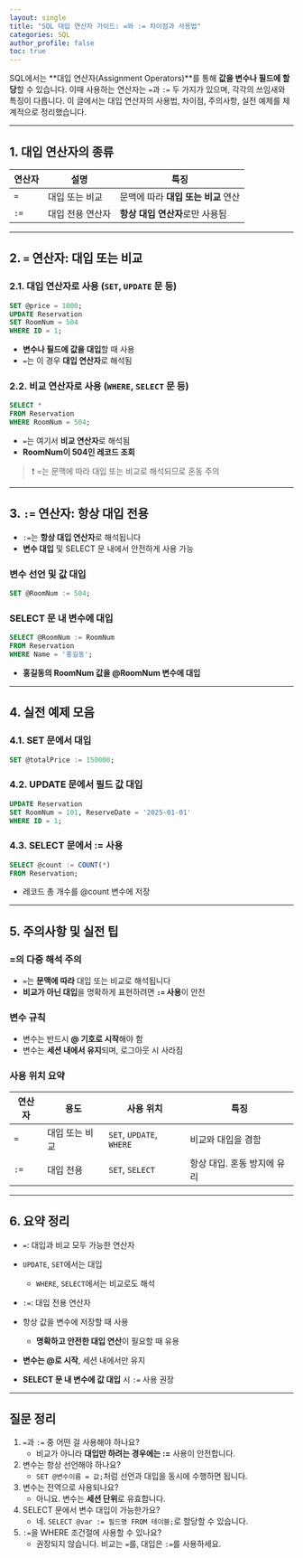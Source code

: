 ```yaml
---
layout: single
title: "SQL 대입 연산자 가이드: =와 := 차이점과 사용법"
categories: SQL
author_profile: false
toc: true
---
```


SQL에서는 **대입 연산자(Assignment Operators)**를 통해 **값을 변수나 필드에 할당**할 수 있습니다. 이때 사용하는 연산자는 `=`과 `:=` 두 가지가 있으며, 각각의 쓰임새와 특징이 다릅니다. 이 글에서는 대입 연산자의 사용법, 차이점, 주의사항, 실전 예제를 체계적으로 정리했습니다.

------

## 1. 대입 연산자의 종류

| 연산자 | 설명             | 특징                                |
| ------ | ---------------- | ----------------------------------- |
| `=`    | 대입 또는 비교   | 문맥에 따라 **대입 또는 비교** 연산 |
| `:=`   | 대입 전용 연산자 | **항상 대입 연산자**로만 사용됨     |

------

## 2. `=` 연산자: 대입 또는 비교

### 2.1. 대입 연산자로 사용 (`SET`, `UPDATE` 문 등)

```sql
SET @price = 1000;
UPDATE Reservation
SET RoomNum = 504
WHERE ID = 1;
```

- **변수나 필드에 값을 대입**할 때 사용
- `=`는 이 경우 **대입 연산자**로 해석됨

### 2.2. 비교 연산자로 사용 (`WHERE`, `SELECT` 문 등)

```sql
SELECT *
FROM Reservation
WHERE RoomNum = 504;
```

- `=`는 여기서 **비교 연산자**로 해석됨
- **RoomNum이 504인 레코드 조회**

> ❗ =는 문맥에 따라 대입 또는 비교로 해석되므로 혼동 주의

------

## 3. `:=` 연산자: 항상 대입 전용

- `:=`는 **항상 대입 연산자**로 해석됩니다
- **변수 대입** 및 SELECT 문 내에서 안전하게 사용 가능

### 변수 선언 및 값 대입

```sql
SET @RoomNum := 504;
```

### SELECT 문 내 변수에 대입

```sql
SELECT @RoomNum := RoomNum
FROM Reservation
WHERE Name = '홍길동';
```

- **홍길동의 RoomNum 값을 @RoomNum 변수에 대입**

------

## 4. 실전 예제 모음

### 4.1. SET 문에서 대입

```sql
SET @totalPrice := 150000;
```

### 4.2. UPDATE 문에서 필드 값 대입

```sql
UPDATE Reservation
SET RoomNum = 101, ReserveDate = '2025-01-01'
WHERE ID = 1;
```

### 4.3. SELECT 문에서 := 사용

```sql
SELECT @count := COUNT(*)
FROM Reservation;
```

- 레코드 총 개수를 @count 변수에 저장

------

## 5. 주의사항 및 실전 팁

### =의 다중 해석 주의

- `=`는 **문맥에 따라** 대입 또는 비교로 해석됩니다
- **비교가 아닌 대입**을 명확하게 표현하려면 **`:=` 사용**이 안전

### 변수 규칙

- 변수는 반드시 **@ 기호로 시작**해야 함
- 변수는 **세션 내에서 유지**되며, 로그아웃 시 사라짐

### 사용 위치 요약

| 연산자 | 용도           | 사용 위치                | 특징                        |
| ------ | -------------- | ------------------------ | --------------------------- |
| `=`    | 대입 또는 비교 | `SET`, `UPDATE`, `WHERE` | 비교와 대입을 겸함          |
| `:=`   | 대입 전용      | `SET`, `SELECT`          | 항상 대입. 혼동 방지에 유리 |

------

## 6. 요약 정리

- `=`: 대입과 비교 모두 가능한 연산자
- `UPDATE`, `SET`에서는 대입
  - `WHERE`, `SELECT`에서는 비교로도 해석

- `:=`: 대입 전용 연산자
- 항상 값을 변수에 저장할 때 사용
  - **명확하고 안전한 대입 연산**이 필요할 때 유용

- **변수는 @로 시작**, 세션 내에서만 유지

- **SELECT 문 내 변수에 값 대입** 시 `:=` 사용 권장

------

## 질문 정리

1. `=`과 `:=` 중 어떤 걸 사용해야 하나요?
   - 비교가 아니라 **대입만 하려는 경우에는 :=** 사용이 안전합니다.
2. 변수는 항상 선언해야 하나요?
   - `SET @변수이름 = 값;`처럼 선언과 대입을 동시에 수행하면 됩니다.
3. 변수는 전역으로 사용되나요?
   - 아니요. 변수는 **세션 단위**로 유효합니다.
4. SELECT 문에서 변수 대입이 가능한가요?
   - 네. `SELECT @var := 필드명 FROM 테이블;`로 할당할 수 있습니다.
5. `:=`을 WHERE 조건절에 사용할 수 있나요?
   - 권장되지 않습니다. 비교는 `=`를, 대입은 `:=`를 사용하세요.
